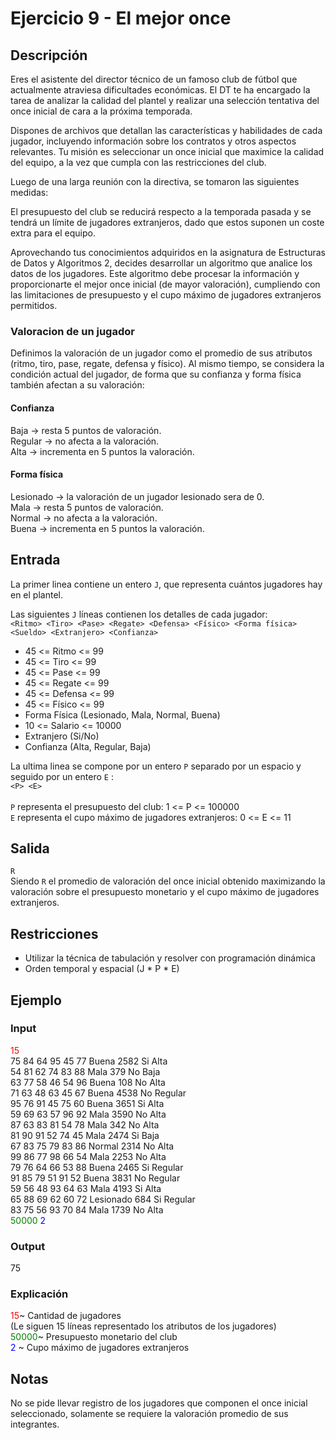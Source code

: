 # Ejercicio 9 - El mejor once

## Descripción
Eres el asistente del director técnico de un famoso club de fútbol que actualmente atraviesa dificultades económicas. El DT te ha encargado la tarea de analizar la calidad del plantel y realizar una selección tentativa del once inicial de cara a la próxima temporada.

Dispones de archivos que detallan las características y habilidades de cada jugador, incluyendo información sobre los contratos y otros aspectos relevantes. Tu misión es seleccionar un once inicial que maximice la calidad del equipo, a la vez que cumpla con las restricciones del club.

Luego de una larga reunión con la directiva, se tomaron las siguientes medidas:

El presupuesto del club se reducirá respecto a la temporada pasada y se tendrá un límite de jugadores extranjeros, dado que estos suponen un coste extra para el equipo.

Aprovechando tus conocimientos adquiridos en la asignatura de Estructuras de Datos y Algoritmos 2, decides desarrollar un algoritmo que analice los datos de los jugadores. Este algoritmo debe procesar la información y proporcionarte el mejor once inicial (de mayor valoración), cumpliendo con las limitaciones de presupuesto y el cupo máximo de jugadores extranjeros permitidos.


### Valoracion de un jugador

Definimos la valoración de un jugador como el promedio de sus atributos (ritmo, tiro, pase, regate, defensa y físico). Al mismo tiempo, se considera la condición actual del jugador, de forma que su confianza y forma física también afectan a su valoración:

#### Confianza
Baja -> resta 5 puntos de valoración. \
Regular -> no afecta a la valoración. \
Alta -> incrementa en 5 puntos la valoración. 

#### Forma física
Lesionado -> la valoración de un jugador lesionado sera de 0. \
Mala -> resta 5 puntos de valoración. \
Normal -> no afecta a la valoración. \
Buena -> incrementa en 5 puntos la valoración. 


## Entrada

La primer linea contiene un entero `J`, que representa cuántos jugadores hay en el plantel.

Las siguientes `J` líneas contienen los detalles de cada jugador: \
`<Ritmo> <Tiro> <Pase> <Regate> <Defensa> <Físico> <Forma física> <Sueldo> <Extranjero> <Confianza>`

 - 45 <= Ritmo <= 99
 - 45 <= Tiro <= 99
 - 45 <= Pase <= 99
 - 45 <= Regate <= 99
 - 45 <= Defensa <= 99
 - 45 <= Físico <= 99
 - Forma Física (Lesionado, Mala, Normal, Buena)
 - 10 <= Salario <= 10000
 - Extranjero (Si/No)
 - Confianza (Alta, Regular, Baja)

La ultima linea se compone por un entero `P` separado por un espacio y seguido por un entero `E` : \
`<P> <E>` \
\
`P` representa el presupuesto del club: 1 <= P <= 100000 \
`E` representa el cupo máximo de jugadores extranjeros:  0 <= E <= 11

## Salida
`R` \
Siendo `R` el promedio de valoración del once inicial obtenido maximizando la valoración sobre el presupuesto monetario y el cupo máximo de jugadores extranjeros.


## Restricciones

 - Utilizar la técnica de tabulación y resolver con programación dinámica
 - Orden temporal y espacial (J * P * E)


## Ejemplo
 
### Input

<span style="color:red">15</span> \
75 84 64 95 45 77 Buena 2582 Si Alta \
54 81 62 74 83 88 Mala 379 No Baja \
63 77 58 46 54 96 Buena 108 No Alta \
71 63 48 63 45 67 Buena 4538 No Regular \
95 76 91 45 75 60 Buena 3651 Si Alta \
59 69 63 57 96 92 Mala 3590 No Alta \
87 63 83 81 54 78 Mala 342 No Alta \
81 90 91 52 74 45 Mala 2474 Si Baja \
67 83 75 79 83 86 Normal 2314 No Alta \
99 86 77 98 66 54 Mala 2253 No Alta \
79 76 64 66 53 88 Buena 2465 Si Regular \
91 85 79 51 91 52 Buena 3831 No Regular \
59 56 48 93 64 63 Mala 4193 Si Alta \
65 88 69 62 60 72 Lesionado 684 Si Regular \
83 75 56 93 70 84 Mala 1739 No Alta \
<span style="color:green">50000</span> <span style="color:blue">2</span>




### Output
75


### Explicación

<span style="color:red">15</span>~ Cantidad de jugadores \
(Le siguen 15 líneas representado los atributos de los jugadores) \
<span style="color:green">50000</span>~ Presupuesto monetario del club \
<span style="color:blue">2</span> ~ Cupo máximo de jugadores extranjeros



## Notas
No se pide llevar registro de los jugadores que componen el once inicial seleccionado, solamente se requiere la valoración promedio de sus integrantes.
